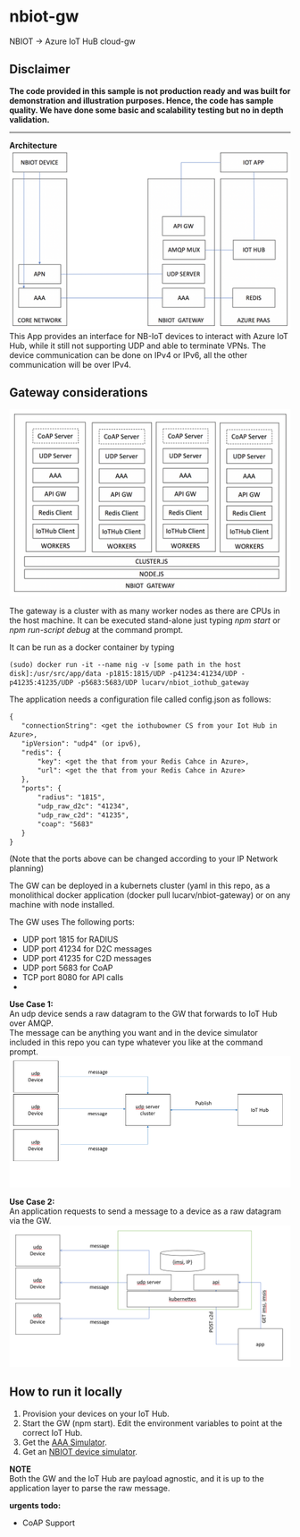 # nbiot-gw

NBIOT -> Azure IoT HuB cloud-gw  

## Disclaimer

**The code provided in this sample is not production ready and was built for demonstration and illustration purposes. Hence, the code has sample quality. We have done some basic and scalability testing but no in depth validation.**  

***

**Architecture**  
![](static/arch.png?raw=true)
This App provides an interface for NB-IoT devices to interact with Azure IoT Hub, while it still not supporting UDP and able to terminate VPNs.
The device communication can be done on IPv4 or IPv6, all the other communication will be over IPv4.  

## Gateway considerations
![](static/internals.png?raw=true)

The gateway is a cluster with as many worker nodes as there are CPUs in the host machine.  It can be executed stand-alone just typing _npm start_ or _npm run-script debug_ at the command prompt.  

It can be run as a docker container by typing  
 ```
 (sudo) docker run -it --name nig -v [some path in the host disk]:/usr/src/app/data -p1815:1815/UDP -p41234:41234/UDP -p41235:41235/UDP -p5683:5683/UDP lucarv/nbiot_iothub_gateway
```
 The application needs a configuration file called config.json as follows:
 ```
 {
    "connectionString": <get the iothubowner CS from your Iot Hub in Azure>,
    "ipVersion": "udp4" (or ipv6),
    "redis": {
        "key": <get the that from your Redis Cahce in Azure>,
        "url": <get the that from your Redis Cahce in Azure>
    },
    "ports": {
        "radius": "1815",
        "udp_raw_d2c": "41234",
        "udp_raw_c2d": "41235",
        "coap": "5683"
    }
}
```
(Note that the ports above can be changed according to your IP Network planning)

The GW can be deployed in a kubernets cluster (yaml in this repo, as a monolithical docker application (docker pull lucarv/nbiot-gateway) or on any machine with node installed.  

The GW uses The following ports:
* UDP port 1815 for RADIUS
* UDP port 41234 for D2C messages
* UDP port 41235 for C2D messages
* UDP port 5683 for CoAP
* TCP port 8080 for API calls  
* 
**Use Case 1:**  
An udp device sends a raw datagram to the GW that forwards to IoT Hub over AMQP.  
The message can be anything you want and in the device simulator included in this repo you can type whatever you like at the command prompt.  
![](static/telemetry.png?raw=true)
  
**Use Case 2:**  
An application requests to send a message to a device as a raw datagram via the GW.    
![](static/c2d.png?raw=true)

## How to run it locally
1. Provision your devices on your IoT Hub.
2. Start the GW (npm start). Edit the environment variables to point at the correct IoT Hub.
3. Get the [AAA Simulator](github.lucarv/aaa_electron).  
4. Get an [NBIOT device simulator](https://github.com/lucarv/nbiot_dev_sim).  
  



**NOTE**  
Both the GW and the IoT Hub are payload agnostic, and it is up to the application layer to parse the raw message.

**urgents todo:** 
* CoAP Support
